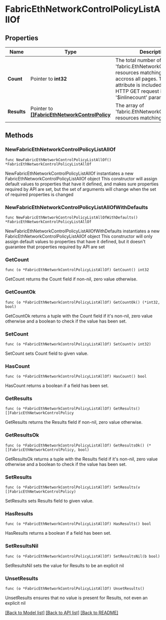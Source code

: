 # FabricEthNetworkControlPolicyListAllOf

## Properties

Name | Type | Description | Notes
------------ | ------------- | ------------- | -------------
**Count** | Pointer to **int32** | The total number of &#39;fabric.EthNetworkControlPolicy&#39; resources matching the request, accross all pages. The &#39;Count&#39; attribute is included when the HTTP GET request includes the &#39;$inlinecount&#39; parameter. | [optional] 
**Results** | Pointer to [**[]FabricEthNetworkControlPolicy**](FabricEthNetworkControlPolicy.md) | The array of &#39;fabric.EthNetworkControlPolicy&#39; resources matching the request. | [optional] 

## Methods

### NewFabricEthNetworkControlPolicyListAllOf

`func NewFabricEthNetworkControlPolicyListAllOf() *FabricEthNetworkControlPolicyListAllOf`

NewFabricEthNetworkControlPolicyListAllOf instantiates a new FabricEthNetworkControlPolicyListAllOf object
This constructor will assign default values to properties that have it defined,
and makes sure properties required by API are set, but the set of arguments
will change when the set of required properties is changed

### NewFabricEthNetworkControlPolicyListAllOfWithDefaults

`func NewFabricEthNetworkControlPolicyListAllOfWithDefaults() *FabricEthNetworkControlPolicyListAllOf`

NewFabricEthNetworkControlPolicyListAllOfWithDefaults instantiates a new FabricEthNetworkControlPolicyListAllOf object
This constructor will only assign default values to properties that have it defined,
but it doesn't guarantee that properties required by API are set

### GetCount

`func (o *FabricEthNetworkControlPolicyListAllOf) GetCount() int32`

GetCount returns the Count field if non-nil, zero value otherwise.

### GetCountOk

`func (o *FabricEthNetworkControlPolicyListAllOf) GetCountOk() (*int32, bool)`

GetCountOk returns a tuple with the Count field if it's non-nil, zero value otherwise
and a boolean to check if the value has been set.

### SetCount

`func (o *FabricEthNetworkControlPolicyListAllOf) SetCount(v int32)`

SetCount sets Count field to given value.

### HasCount

`func (o *FabricEthNetworkControlPolicyListAllOf) HasCount() bool`

HasCount returns a boolean if a field has been set.

### GetResults

`func (o *FabricEthNetworkControlPolicyListAllOf) GetResults() []FabricEthNetworkControlPolicy`

GetResults returns the Results field if non-nil, zero value otherwise.

### GetResultsOk

`func (o *FabricEthNetworkControlPolicyListAllOf) GetResultsOk() (*[]FabricEthNetworkControlPolicy, bool)`

GetResultsOk returns a tuple with the Results field if it's non-nil, zero value otherwise
and a boolean to check if the value has been set.

### SetResults

`func (o *FabricEthNetworkControlPolicyListAllOf) SetResults(v []FabricEthNetworkControlPolicy)`

SetResults sets Results field to given value.

### HasResults

`func (o *FabricEthNetworkControlPolicyListAllOf) HasResults() bool`

HasResults returns a boolean if a field has been set.

### SetResultsNil

`func (o *FabricEthNetworkControlPolicyListAllOf) SetResultsNil(b bool)`

 SetResultsNil sets the value for Results to be an explicit nil

### UnsetResults
`func (o *FabricEthNetworkControlPolicyListAllOf) UnsetResults()`

UnsetResults ensures that no value is present for Results, not even an explicit nil

[[Back to Model list]](../README.md#documentation-for-models) [[Back to API list]](../README.md#documentation-for-api-endpoints) [[Back to README]](../README.md)


